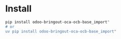 # Install

```bash
pip install odoo-bringout-oca-ocb-base_import"
# or
uv pip install odoo-bringout-oca-ocb-base_import"
```
